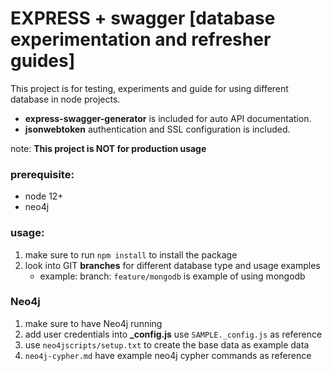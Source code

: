 # EXPRESS + swagger [database experimentation and refresher guides]

This project is for testing, experiments and guide for using different database in node projects. 
- **express-swagger-generator** is included for auto API documentation. 
- **jsonwebtoken** authentication and SSL configuration is included. 

note: **This project is NOT for production usage**

### prerequisite:
- node 12+
- neo4j

### usage:
1. make sure to run `npm install` to install the package
2. look into GIT **branches** for different database type and usage examples
   - example: branch: `feature/mongodb` is example of using mongodb

### Neo4j 

1. make sure to have Neo4j running
2. add user credentials into **_config.js** use `SAMPLE._config.js` as reference
3. use `neo4jscripts/setup.txt` to create the base data as example data
4. `neo4j-cypher.md` have example neo4j cypher commands as reference
